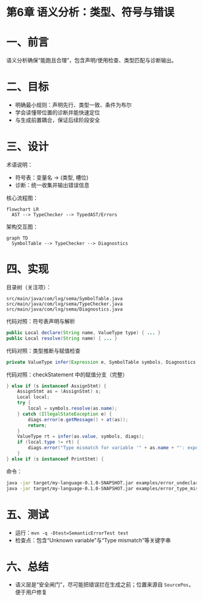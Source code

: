 # 第6章 语义分析：类型、符号与错误

# 一、前言
语义分析确保“能跑且合理”，包含声明/使用检查、类型匹配与诊断输出。

# 二、目标
- 明确最小规则：声明先行、类型一致、条件为布尔
- 学会读懂带位置的诊断并能快速定位
- 与生成前置耦合，保证后续阶段安全

# 三、设计
术语说明：
- 符号表：变量名 → (类型, 槽位)
- 诊断：统一收集并输出错误信息

核心流程图：
```mermaid
flowchart LR
  AST --> TypeChecker --> TypedAST/Errors
```

架构交互图：
```mermaid
graph TD
  SymbolTable --> TypeChecker --> Diagnostics
```

# 四、实现
目录树（关注项）：
```text
src/main/java/com/lxg/sema/SymbolTable.java
src/main/java/com/lxg/sema/TypeChecker.java
src/main/java/com/lxg/sema/Diagnostics.java
```

代码对照：符号表声明与解析
```28:45:src/main/java/com/lxg/sema/SymbolTable.java
public Local declare(String name, ValueType type) { ... }
public Local resolve(String name) { ... }
```

代码对照：类型推断与赋值检查
```94:139:src/main/java/com/lxg/sema/TypeChecker.java
private ValueType infer(Expression e, SymbolTable symbols, Diagnostics diags) { ... }
```

代码对照：checkStatement 中的赋值分支（完整）
```60:73:src/main/java/com/lxg/sema/TypeChecker.java
} else if (s instanceof AssignStmt) {
    AssignStmt as = (AssignStmt) s;
    Local local;
    try {
        local = symbols.resolve(as.name);
    } catch (IllegalStateException e) {
        diags.error(e.getMessage() + at(as));
        return;
    }
    ValueType rt = infer(as.value, symbols, diags);
    if (local.type != rt) {
        diags.error("Type mismatch for variable '" + as.name + "': expected " + local.type + ", got " + rt + at(as));
    }
} else if (s instanceof PrintStmt) {
```

命令：
```bash
java -jar target/my-language-0.1.0-SNAPSHOT.jar examples/error_undeclared.lxg
java -jar target/my-language-0.1.0-SNAPSHOT.jar examples/error_type_mismatch.lxg
```

# 五、测试
- 运行：`mvn -q -Dtest=SemanticErrorTest test`
- 检查点：包含“Unknown variable”与“Type mismatch”等关键字串

# 六、总结
- 语义层是“安全闸门”，尽可能把错误拦在生成之前；位置来源自 `SourcePos`，便于用户修复 